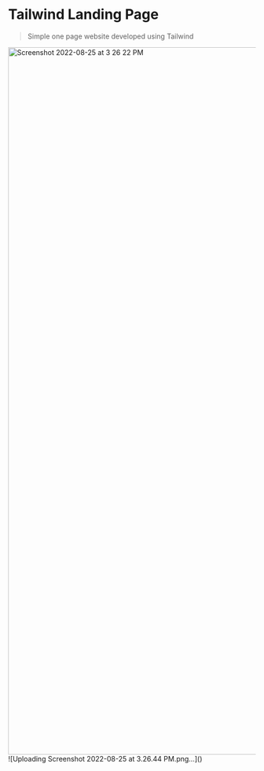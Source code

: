 # Tailwind Landing Page

> Simple one page website developed using Tailwind
<img width="1440" alt="Screenshot 2022-08-25 at 3 26 22 PM" src="https://user-images.githubusercontent.com/13516588/186642017-1bb33a23-c153-47d0-a6a8-173fd5353602.png">
![Uploading Screenshot 2022-08-25 at 3.26.44 PM.png…]()
